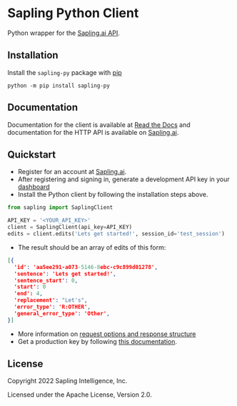 # Sapling Python Client

Python wrapper for the [Sapling.ai API](https://sapling.ai/api).


Installation
--------

Install the `sapling-py` package with [pip](https://pip.pypa.io/en/stable/installation/)


```
python -m pip install sapling-py
```


Documentation
-------------

Documentation for the client is available at [Read the Docs](https://sapling.readthedocs.io/) and
documentation for the HTTP API is available on [Sapling.ai](https://sapling.ai/docs).


Quickstart
-----------

- Register for an account at [Sapling.ai](https://sapling.ai).
- After registering and signing in, generate a development API key in your [dashboard](https://sapling.ai/user_settings)
- Install the Python client by following the installation steps above.

```python
from sapling import SaplingClient

API_KEY = '<YOUR_API_KEY>'
client = SaplingClient(api_key=API_KEY)
edits = client.edits('Lets get started!', session_id='test_session')
```

- The result should be an array of edits of this form:

```json
[{
  'id': 'aa5ee291-a073-5146-8ebc-c9c899d01278',
  'sentence': 'Lets get started!',
  'sentence_start': 0,
  'start': 0
  'end': 4,
  'replacement': "Let's",
  'error_type': 'R:OTHER',
  'general_error_type': 'Other',
}]
```

- More information on [request options and response structure](https://sapling.ai/docs/api/edits-overview)
- Get a production key by following [this documentation](https://sapling.ai/docs/api/api-access).

License
-------

Copyright 2022 Sapling Intelligence, Inc.

Licensed under the Apache License, Version 2.0.
